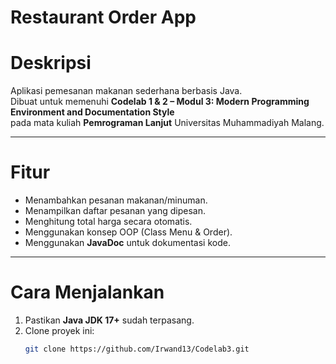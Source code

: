 #  Restaurant Order App

# Deskripsi
Aplikasi pemesanan makanan sederhana berbasis Java.  
Dibuat untuk memenuhi **Codelab 1 & 2 – Modul 3: Modern Programming Environment and Documentation Style**  
pada mata kuliah **Pemrograman Lanjut** Universitas Muhammadiyah Malang.

---

# Fitur
- Menambahkan pesanan makanan/minuman.
- Menampilkan daftar pesanan yang dipesan.
- Menghitung total harga secara otomatis.
- Menggunakan konsep OOP (Class Menu & Order).
- Menggunakan **JavaDoc** untuk dokumentasi kode.

---

# Cara Menjalankan
1. Pastikan **Java JDK 17+** sudah terpasang.  
2. Clone proyek ini:
   ```bash
   git clone https://github.com/Irwand13/Codelab3.git
